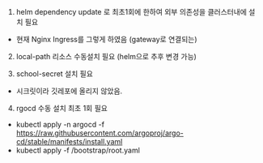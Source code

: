 1. helm dependency update 로  최초1회에 한하여 외부 의존성을 클러스터내에 설치 필요
- 현재 Nginx Ingress를 그렇게 하였음 (gateway로 연결되는)

2. local-path 리소스 수동설치 필요 (helm으로 추후 변경 가능)

3. school-secret 설치 필요
- 시크릿이라 깃레포에 올리지 않았음.

4. rgocd 수동 설치 최초 1회 필요
- kubectl apply -n argocd -f https://raw.githubusercontent.com/argoproj/argo-cd/stable/manifests/install.yaml
- kubectl apply -f /bootstrap/root.yaml
